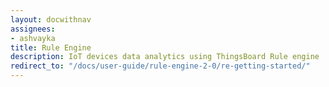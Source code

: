 ```yaml
---
layout: docwithnav
assignees:
- ashvayka
title: Rule Engine
description: IoT devices data analytics using ThingsBoard Rule engine
redirect_to: "/docs/user-guide/rule-engine-2-0/re-getting-started/"
---
```

